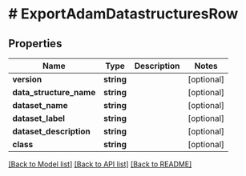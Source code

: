 # # ExportAdamDatastructuresRow

## Properties

Name | Type | Description | Notes
------------ | ------------- | ------------- | -------------
**version** | **string** |  | [optional]
**data_structure_name** | **string** |  | [optional]
**dataset_name** | **string** |  | [optional]
**dataset_label** | **string** |  | [optional]
**dataset_description** | **string** |  | [optional]
**class** | **string** |  | [optional]

[[Back to Model list]](../../README.md#models) [[Back to API list]](../../README.md#endpoints) [[Back to README]](../../README.md)
